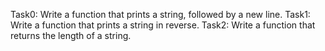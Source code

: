 Task0: Write a function that prints a string, followed by a new line.
Task1: Write a function that prints a string in reverse.
Task2: Write a function that returns the length of a string.
